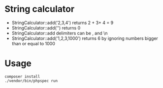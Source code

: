 # String calculator

- StringCalculator::add('2,3,4') returns 2 + 3+ 4 = 9
- StringCalculator::add('') returns 0
- StringCalculator::add delimiters can be , and \n
- StringCalculator::add('1,2,3,1000') returns 6 by ignoring numbers bigger than or equal to 1000

# Usage

```
composer install
./vendor/bin/phpspec run
```
